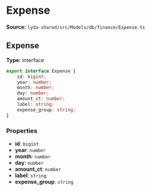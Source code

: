 # Expense

**Source:** `lyda-shared/src/Models/db/finance/Expense.ts`

## Expense

**Type:** interface

```typescript
export interface Expense {
    id: bigint;
    year: number;
    month: number;
    day: number;
    amount_ct: number;
    label: string;
    expense_group: string;
}
```

### Properties

- **id**: `bigint`
- **year**: `number`
- **month**: `number`
- **day**: `number`
- **amount_ct**: `number`
- **label**: `string`
- **expense_group**: `string`

